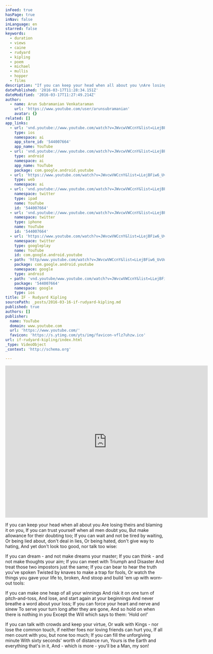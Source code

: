 ```yaml
---
inFeed: true
hasPage: true
inNav: false
inLanguage: en
starred: false
keywords:
  - duration
  - views
  - caine
  - rudyard
  - kipling
  - poem
  - michael
  - mullis
  - hopper
  - films
description: "If you can keep your head when all about you \nAre losing theirs and blaming it on you,\nIf you can trust yourself when all men doubt you,\nBut make allowance for their doubting too;\nIf you can wait and not be tired by waiting,\nOr being lied about, don't deal in lies,\nOr being hated, don't give way to hating,\nAnd yet don't look too good, nor talk too wise:\_"
datePublished: '2016-03-17T11:28:34.151Z'
dateModified: '2016-03-17T11:27:49.214Z'
author:
  - name: Arun Subramanian Venkataraman
    url: 'https://www.youtube.com/user/arunsubramanian'
    avatar: {}
related: []
app_links:
  - url: 'vnd.youtube://www.youtube.com/watch?v=JWvcwVWCcnY&list=LLejBFiw6_UvUuKiYsfNwknA&index=1&feature=applinks'
    type: ios
    namespace: ai
    app_store_id: '544007664'
    app_name: YouTube
  - url: 'vnd.youtube://www.youtube.com/watch?v=JWvcwVWCcnY&list=LLejBFiw6_UvUuKiYsfNwknA&index=1&feature=applinks'
    type: android
    namespace: ai
    app_name: YouTube
    package: com.google.android.youtube
  - url: 'https://www.youtube.com/watch?v=JWvcwVWCcnY&list=LLejBFiw6_UvUuKiYsfNwknA&index=1&feature=applinks'
    type: web
    namespace: ai
  - url: 'vnd.youtube://www.youtube.com/watch?v=JWvcwVWCcnY&list=LLejBFiw6_UvUuKiYsfNwknA&index=1&feature=applinks'
    namespace: twitter
    type: ipad
    name: YouTube
    id: '544007664'
  - url: 'vnd.youtube://www.youtube.com/watch?v=JWvcwVWCcnY&list=LLejBFiw6_UvUuKiYsfNwknA&index=1&feature=applinks'
    namespace: twitter
    type: iphone
    name: YouTube
    id: '544007664'
  - url: 'https://www.youtube.com/watch?v=JWvcwVWCcnY&list=LLejBFiw6_UvUuKiYsfNwknA&index=1'
    namespace: twitter
    type: googleplay
    name: YouTube
    id: com.google.android.youtube
  - path: 'http/www.youtube.com/watch?v=JWvcwVWCcnY&list=LLejBFiw6_UvUuKiYsfNwknA&index=1'
    package: com.google.android.youtube
    namespace: google
    type: android
  - path: 'vnd.youtube/www.youtube.com/watch?v=JWvcwVWCcnY&list=LLejBFiw6_UvUuKiYsfNwknA&index=1'
    package: '544007664'
    namespace: google
    type: ios
title: IF - Rudyard Kipling
sourcePath: _posts/2016-03-16-if-rudyard-kipling.md
published: true
authors: []
publisher:
  name: YouTube
  domain: www.youtube.com
  url: 'https://www.youtube.com/'
  favicon: 'https://s.ytimg.com/yts/img/favicon-vflz7uhzw.ico'
url: if-rudyard-kipling/index.html
_type: VideoObject
_context: 'http://schema.org'

---
```

<iframe src="https://cdn.embedly.com/widgets/media.html?src=https%3A%2F%2Fwww.youtube.com%2Fembed%2FJWvcwVWCcnY%3Ffeature%3Doembed&amp;url=https%3A%2F%2Fwww.youtube.com%2Fwatch%3Fv%3DJWvcwVWCcnY%26list%3DLLejBFiw6_UvUuKiYsfNwknA%26index%3D1&amp;image=https%3A%2F%2Fi.ytimg.com%2Fvi%2FJWvcwVWCcnY%2Fhqdefault.jpg&amp;key=b7d04c9b404c499eba89ee7072e1c4f7&amp;type=text%2Fhtml&amp;schema=youtube" width="640" height="480" scrolling="no" frameborder="0" allowfullscreen="allowfullscreen" style=""></iframe>

If you can keep your head when all about you 
Are losing theirs and blaming it on you,
If you can trust yourself when all men doubt you,
But make allowance for their doubting too;
If you can wait and not be tired by waiting,
Or being lied about, don't deal in lies,
Or being hated, don't give way to hating,
And yet don't look too good, nor talk too wise: 

If you can dream - and not make dreams your master;
If you can think - and not make thoughts your aim;
If you can meet with Triumph and Disaster
And treat those two impostors just the same;
If you can bear to hear the truth you've spoken
Twisted by knaves to make a trap for fools,
Or watch the things you gave your life to, broken,
And stoop and build 'em up with worn-out tools: 

If you can make one heap of all your winnings 
And risk it on one turn of pitch-and-toss,
And lose, and start again at your beginnings
And never breathe a word about your loss;
If you can force your heart and nerve and sinew
To serve your turn long after they are gone,
And so hold on when there is nothing in you
Except the Will which says to them: 'Hold on!' 

If you can talk with crowds and keep your virtue,
Or walk with Kings - nor lose the common touch,
if neither foes nor loving friends can hurt you,
If all men count with you, but none too much;
If you can fill the unforgiving minute
With sixty seconds' worth of distance run,
Yours is the Earth and everything that's in it,
And - which is more - you'll be a Man, my son!
